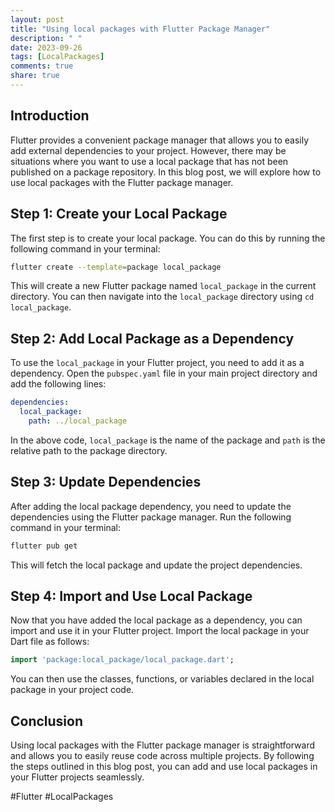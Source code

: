 ```yaml
---
layout: post
title: "Using local packages with Flutter Package Manager"
description: " "
date: 2023-09-26
tags: [LocalPackages]
comments: true
share: true
---
```


## Introduction
Flutter provides a convenient package manager that allows you to easily add external dependencies to your project. However, there may be situations where you want to use a local package that has not been published on a package repository. In this blog post, we will explore how to use local packages with the Flutter package manager.

## Step 1: Create your Local Package
The first step is to create your local package. You can do this by running the following command in your terminal:

```bash
flutter create --template=package local_package
```

This will create a new Flutter package named `local_package` in the current directory. You can then navigate into the `local_package` directory using `cd local_package`.

## Step 2: Add Local Package as a Dependency
To use the `local_package` in your Flutter project, you need to add it as a dependency. Open the `pubspec.yaml` file in your main project directory and add the following lines:

```yaml
dependencies:
  local_package:
    path: ../local_package
```

In the above code, `local_package` is the name of the package and `path` is the relative path to the package directory.

## Step 3: Update Dependencies
After adding the local package dependency, you need to update the dependencies using the Flutter package manager. Run the following command in your terminal:

```bash
flutter pub get
```

This will fetch the local package and update the project dependencies.

## Step 4: Import and Use Local Package
Now that you have added the local package as a dependency, you can import and use it in your Flutter project. Import the local package in your Dart file as follows:

```dart
import 'package:local_package/local_package.dart';
```

You can then use the classes, functions, or variables declared in the local package in your project code.

## Conclusion
Using local packages with the Flutter package manager is straightforward and allows you to easily reuse code across multiple projects. By following the steps outlined in this blog post, you can add and use local packages in your Flutter projects seamlessly.

#Flutter #LocalPackages